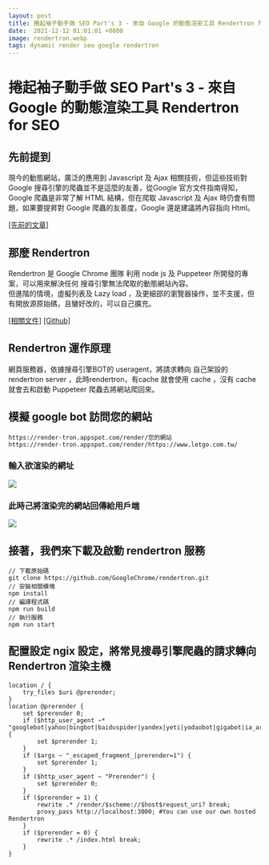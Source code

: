 ```yaml
---
layout: post
title: 捲起袖子動手做 SEO Part's 3 - 來自 Google 的動態渲染工具 Rendertron for SEO
date:  2021-12-12 01:01:01 +0800
image: rendertron.webp
tags: dynamic render seo google rendertron
---
```

# 捲起袖子動手做 SEO Part's 3 - 來自 Google 的動態渲染工具 Rendertron for SEO

## 先前提到  
現今的動態網站，廣泛的應用到 Javascript 及 Ajax 相關技術，但這些技術對 Google 搜尋引擎的爬蟲並不是這麼的友善，從Google 官方文件指南得知，Google 爬蟲是非常了解 HTML 結構，但在爬取 Javascript 及 Ajax 時仍會有問題，如果要提昇對 Google 爬蟲的友善度，Google 還是建議將內容指向 Html。

[[先前的文章]](https://blog.markkulab.net/2021/09/10/seo-dynamic-web-page/)

## 那麼 Rendertron 
Rendertron 是 Google Chrome 團隊 利用 node js 及 Puppeteer 所開發的專案，可以用來解決任何 搜尋引擎無法爬取的動態網站內容。  
但進階的情境，虛擬列表及 Lazy load ，及更細部的瀏覽器操作，並不支援，但有開放源原始碼，且蠻好改的，可以自己擴充。

[[相關文件]](https://developers.google.com/search/blog/2019/01/dynamic-rendering-with-rendertron?fbclid=IwAR1PTgr_kts2V0fZQhH2gyzCW0jHhXwi1Gx83c7yZmWe5Yo5VRE6DT_SzL4)
[[Github]](https://github.com/GoogleChrome/rendertron)

## Rendertron 運作原理 
網頁服務器，依據搜尋引擎BOT的 useragent，將請求轉向 自己架設的 rendertron server ，此時rendertron，有cache 就會使用 cache ，沒有 cache 就會去和啟動 Puppeteer 爬蟲去將網站爬回來。

## 模擬 google bot 訪問您的網站

```
https://render-tron.appspot.com/render/您的網站
https://render-tron.appspot.com/render/https://www.letgo.com.tw/
```

### 輸入欲渲染的網址
![](https://i.imgur.com/I7ZE8i5.png)

###  此時己將渲染完的網站回傳給用戶端
![](https://i.imgur.com/iA2Qi6P.jpg)

## 接著，我們來下載及啟動 rendertron 服務

```
// 下載原始碼
git clone https://github.com/GoogleChrome/rendertron.git
// 安裝相關模塊
npm install
// 編譯程式碼
npm run build
// 執行服務
npm run start

```

##  配置設定 ngix 設定，將常見搜尋引擎爬蟲的請求轉向 Rendertron 渲染主機
```
location / {
    try_files $uri @prerender;
}
location @prerender {
    set $prerender 0;
    if ($http_user_agent ~* "googlebot|yahoo|bingbot|baiduspider|yandex|yeti|yodaobot|gigabot|ia_archiver|facebookexternalhit|twitterbot|developers\.google\.com") {
        set $prerender 1;
    }
    if ($args ~ "_escaped_fragment_|prerender=1") {
        set $prerender 1;
    }
    if ($http_user_agent ~ "Prerender") {
        set $prerender 0;
    }
    if ($prerender = 1) {
        rewrite .* /render/$scheme://$host$request_uri? break;
        proxy_pass http://localhost:3000; #You can use our own hosted Rendertron
    }
    if ($prerender = 0) {
        rewrite .* /index.html break;
    }
}
```